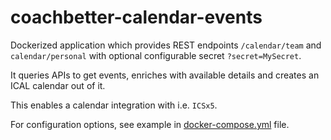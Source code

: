 # coachbetter-calendar-events

Dockerized application which provides REST endpoints
`/calendar/team` and `calendar/personal` with optional configurable secret `?secret=MySecret`.

It queries APIs to get events, enriches with available details and creates an ICAL calendar out of it.

This enables a calendar integration with i.e. `ICSx5`.

For configuration options, see example in [docker-compose.yml](./deploy/docker-compose.yml) file.